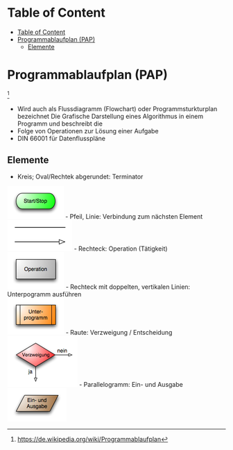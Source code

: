 # Table of Content
- [Table of Content](#table-of-content)
- [Programmablaufplan (PAP)](#programmablaufplan-pap)
  - [Elemente](#elemente)

# Programmablaufplan (PAP)
[^1]
- Wird auch als Flussdiagramm (Flowchart) oder Programmsturkturplan bezeichnet
Die Grafische Darstellung eines Algorithmus in einem Programm und beschreibt die
- Folge von Operationen zur Lösung einer Aufgabe
- DIN 66001 für Datenflusspläne

## Elemente
- Kreis; Oval/Rechtek abgerundet: Terminator<br>
<img title="Start/Stop" src="../../img/pap/Start-Stop_(PAP).png">
- Pfeil, Linie: Verbindung zum nächsten Element<br>
<img title="Connection" src="../../img/pap/Connection(PAP).png">
- Rechteck: Operation (Tätigkeit)<br>
<img title="Operation" src="../../img/pap/Operation_(PAP).png">
- Rechteck mit doppelten, vertikalen Linien: Unterpogramm ausführen<br>
<img title="Sub-Program" src="../../img/pap/Sub-Program_(PAP).png">
- Raute: Verzweigung / Entscheidung</br>
<img title="Branching" src="../../img/pap/Branching_(PAP).png">
- Parallelogramm: Ein- und Ausgabe<br>
<img title="In-Out" src="../../img/pap/In-Out_(PAP).png">

[^1]: https://de.wikipedia.org/wiki/Programmablaufplan